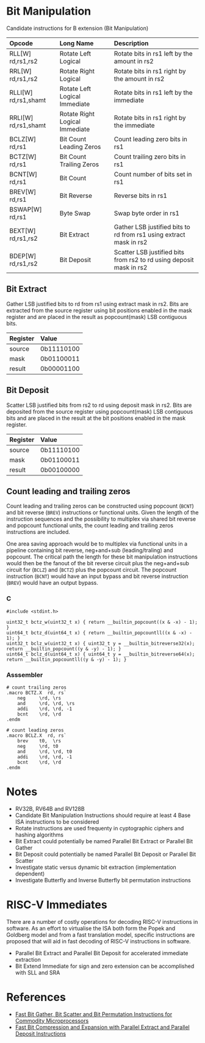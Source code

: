 Bit Manipulation
=====================

Candidate instructions for B extension (Bit Manipulation)

Opcode               | Long Name                      | Description
:----------          | :-------------                 | :---------------
RLL[W] rd,rs1,rs2    | Rotate Left Logical            | Rotate bits in rs1 left by the amount in rs2 
RRL[W] rd,rs1,rs2    | Rotate Right Logical           | Rotate bits in rs1 right by the amount in rs2
RLLI[W] rd,rs1,shamt | Rotate Left Logical Immediate  | Rotate bits in rs1 left by the immediate
RRLI[W] rd,rs1,shamt | Rotate Right Logical Immediate | Rotate bits in rs1 right by the immediate
BCLZ[W] rd,rs1       | Bit Count Leading Zeros        | Count leading zero bits in rs1
BCTZ[W] rd,rs1       | Bit Count Trailing Zeros       | Count trailing zero bits in rs1
BCNT[W] rd,rs1       | Bit Count                      | Count number of bits set in rs1
BREV[W] rd,rs1       | Bit Reverse                    | Reverse bits in rs1
BSWAP[W] rd,rs1      | Byte Swap                      | Swap byte order in rs1
BEXT[W] rd,rs1,rs2   | Bit Extract                    | Gather LSB justified bits to rd from rs1 using extract mask in rs2
BDEP[W] rd,rs1,rs2   | Bit Deposit                    | Scatter LSB justified bits from rs2 to rd using deposit mask in rs2

## Bit Extract

Gather LSB justified bits to rd from rs1 using extract mask in rs2.
Bits are extracted from the source register using bit positions
enabled in the mask register and are placed in the result as
popcount(mask) LSB contiguous bits.

Register | Value
:--      | :--
source   | 0b11110100
mask     | 0b01100011
result   | 0b00001100

## Bit Deposit

Scatter LSB justified bits from rs2 to rd using deposit mask in rs2.
Bits are deposited from the source register using popcount(mask)
LSB contiguous bits and are placed in the result at the bit positions
enabled in the mask register.

Register | Value
:--      | :--
source   | 0b11110100
mask     | 0b01100011
result   | 0b00100000

## Count leading and trailing zeros

Count leading and trailing zeros can be constructed using popcount (`BCNT`)
and bit reverse (`BREV`) instructions or functional units. Given the length
of the instruction sequences and the possibility to multiplex via shared bit
reverse and popcount functional units, the count leading and trailing zeros
instructions are included.

One area saving approach would be to multiplex via functional units in a pipeline
containing bit reverse, neg+and+sub (leading/traling) and popcount. The critical
path the length for these bit manipulation instructions would then be the fanout
of the bit reverse circuit plus the neg+and+sub circuit for (`BCLZ`) and (`BCTZ`)
plus the popcount circuit. The popcount instruction (`BCNT`) would have an input
bypass and bit reverse instruction (`BREV`) would have an output bypass.

### C
```
#include <stdint.h>

uint32_t bctz_w(uint32_t x) { return __builtin_popcount((x & -x) - 1); }
uint64_t bctz_d(uint64_t x) { return __builtin_popcountll((x & -x) - 1); }
uint32_t bclz_w(uint32_t x) { uint32_t y = __builtin_bitreverse32(x); return __builtin_popcount((y & -y) - 1); }
uint64_t bclz_d(uint64_t x) { uint64_t y = __builtin_bitreverse64(x); return __builtin_popcountll((y & -y) - 1); }
```

### Asssembler
```
# count trailing zeros
.macro BCTZ.X  rd, rs`
	neg     \rd, \rs
	and     \rd, \rd, \rs
	addi    \rd, \rd, -1
	bcnt    \rd, \rd
.endm
```

```
# count leading zeros
.macro BCLZ.X  rd, rs`
	brev    t0,  \rs
	neg     \rd, t0
	and     \rd, \rd, t0
	addi    \rd, \rd, -1
	bcnt    \rd, \rd
.endm
```

Notes
==========
- RV32B, RV64B and RV128B
- Candidate Bit Manipulation Instructions should require at least 4 Base ISA instructions to be considered
- Rotate instructions are used frequenty in cyptographic ciphers and hashing algorithms
- Bit Extract could potentially be named Parallel Bit Extract or Parallel Bit Gather
- Bit Deposit could potentially be named Parallel Bit Deposit or Parallel Bit Scatter
- Investigate static versus dynamic bit extraction (implementation dependent)
- Investigate Butterfly and Inverse Butterfly bit permutation instructions

RISC-V Immediates
=======================

There are a number of costly operations for decoding RISC-V instructions in software.
As an effort to virtualise the ISA both form the Popek and Goldberg model and from
a fast translation model, specific instructions are proposed that will aid in fast
decoding of RISC-V instructions in software.

- Parallel Bit Extract and Parallel Bit Deposit for accelerated immediate extraction
- Bit Extend Immediate for sign and zero extension can be accomplished with SLL and SRA

References
================
- [Fast Bit Gather, Bit Scatter and Bit Permutation Instructions for Commodity Microprocessors](http://palms.princeton.edu/system/files/Hilewitz_JSPS_08.pdf)
- [Fast Bit Compression and Expansion with Parallel Extract and Parallel Deposit Instructions](http://palms.ee.princeton.edu/PALMSopen/hilewitz06FastBitCompression.pdf)
